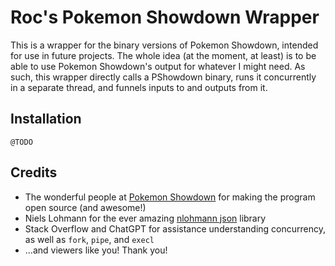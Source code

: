 # Roc's Pokemon Showdown Wrapper

This is a wrapper for the binary versions of Pokemon Showdown, intended for use in future projects. The whole idea (at the moment, at least) is to be able to use Pokemon Showdown's output for whatever I might need. As such, this wrapper directly calls a PShowdown binary, runs it concurrently in a separate thread, and funnels inputs to and outputs from it.

## Installation

`@TODO`

## Credits

- The wonderful people at [Pokemon Showdown](https://github.com/smogon/pokemon-showdown/) for making the program open source (and awesome!)
- Niels Lohmann for the ever amazing [nlohmann json](https://github.com/nlohmann/json) library
- Stack Overflow and ChatGPT for assistance understanding concurrency, as well as `fork`, `pipe`, and `execl`
- ...and viewers like you! Thank you!